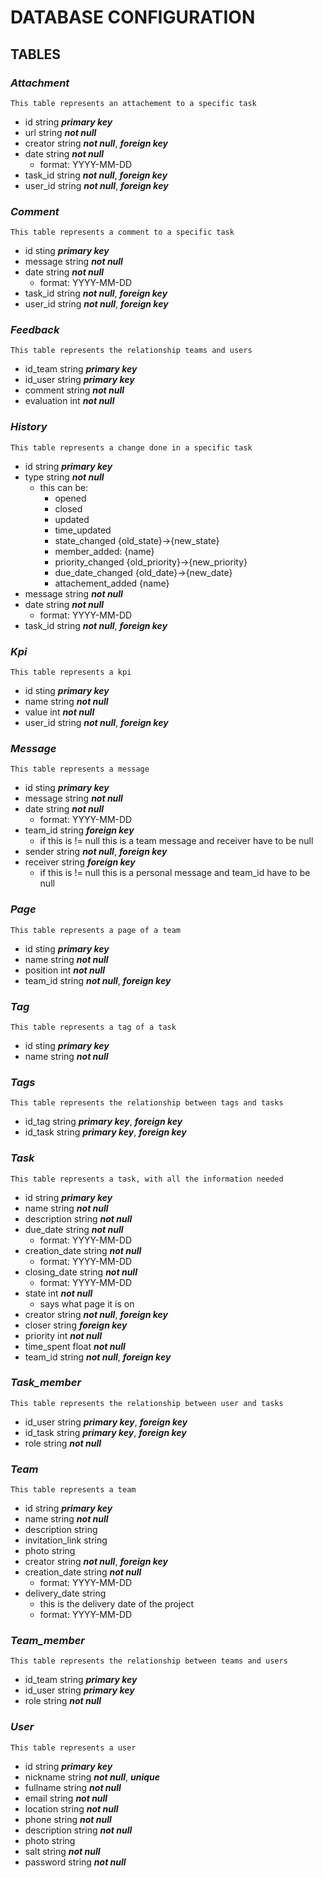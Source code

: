 # DATABASE CONFIGURATION
## **TABLES**
### *Attachment*
    This table represents an attachement to a specific task
- id string ***primary key***
- url string ***not null***
- creator string ***not null***, ***foreign key***
- date string ***not null***
    - format: YYYY-MM-DD
- task_id string ***not null***, ***foreign key***
- user_id string ***not null***, ***foreign key***

### *Comment*
    This table represents a comment to a specific task
- id sting ***primary key***
- message string ***not null***
- date string ***not null***
    - format: YYYY-MM-DD
- task_id string ***not null***, ***foreign key***
- user_id string ***not null***, ***foreign key***

### *Feedback*
    This table represents the relationship teams and users
- id_team string ***primary key***
- id_user string ***primary key***
- comment string ***not null***
- evaluation int ***not null***

### *History*
    This table represents a change done in a specific task
- id string ***primary key***
- type string ***not null***
    - this can be:
        - opened
        - closed
        - updated
        - time_updated
        - state_changed {old_state}->{new_state}
        - member_added: {name}
        - priority_changed {old_priority}->{new_priority}
        - due_date_changed {old_date}->{new_date}
        - attachement_added {name}
- message string ***not null***
- date string ***not null***
    - format: YYYY-MM-DD
- task_id string ***not null***, ***foreign key***

### *Kpi*
    This table represents a kpi
- id sting ***primary key***
- name string ***not null***
- value int ***not null***
- user_id string ***not null***, ***foreign key***

### *Message*
    This table represents a message
- id sting ***primary key***
- message string ***not null***
- date string ***not null***
    - format: YYYY-MM-DD
- team_id string ***foreign key***
    - if this is != null this is a team message and receiver have to be null
- sender string ***not null***, ***foreign key***
- receiver string ***foreign key***
    - if this is != null this is a personal message and team_id have to be null

### *Page*
    This table represents a page of a team
- id sting ***primary key***
- name string ***not null***
- position int ***not null***
- team_id string ***not null***, ***foreign key***

### *Tag*
    This table represents a tag of a task
- id sting ***primary key***
- name string ***not null***

### *Tags*
    This table represents the relationship between tags and tasks
- id_tag string ***primary key***, ***foreign key***
- id_task string ***primary key***, ***foreign key***

###  *Task*
    This table represents a task, with all the information needed
- id string ***primary key***
- name string ***not null***
- description string ***not null***
- due_date string ***not null***
    - format: YYYY-MM-DD
- creation_date string ***not null***
    - format: YYYY-MM-DD
- closing_date string ***not null***
    - format: YYYY-MM-DD
- state int ***not null***
    - says what page it is on
- creator string ***not null***, ***foreign key***
- closer string ***foreign key***
- priority int ***not null***
- time_spent float ***not null***
- team_id string ***not null***, ***foreign key***

### *Task_member*
    This table represents the relationship between user and tasks
- id_user string ***primary key***, ***foreign key***
- id_task string ***primary key***, ***foreign key***
- role string ***not null***

### *Team*
    This table represents a team
- id string ***primary key***
- name string ***not null***
- description string
- invitation_link string
- photo string
- creator string ***not null***, ***foreign key***
- creation_date string ***not null***
    - format: YYYY-MM-DD
- delivery_date string
    - this is the delivery date of the project
    - format: YYYY-MM-DD

### *Team_member*
    This table represents the relationship between teams and users
- id_team string ***primary key***
- id_user string ***primary key***
- role string ***not null***

### *User*
    This table represents a user
- id string ***primary key***
- nickname string ***not null***, ***unique***
- fullname string ***not null***
- email string ***not null***
- location string ***not null***
- phone string ***not null***
- description string ***not null***
- photo string 
- salt string ***not null***
- password string ***not null***
